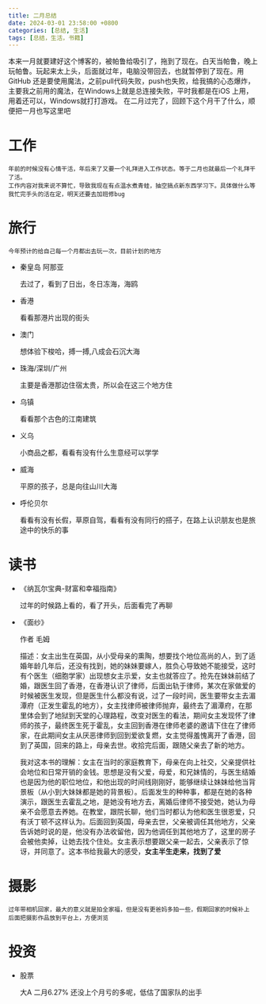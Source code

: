 ```yaml
---
title: 二月总结
date: 2024-03-01 23:58:00 +0800
categories: [总结, 生活]
tags: [总结，生活，书籍]
---
```

本来一月就要建好这个博客的，被帕鲁给吸引了，拖到了现在。白天当帕鲁，晚上玩帕鲁。玩起来太上头，后面就过年，电脑没带回去，也就暂停到了现在。用GitHub 还是要使用魔法，之前pull代码失败，push也失败，给我搞的心态爆炸，主要我之前用的魔法，在Windows上就是总连接失败，平时我都是在iOS 上用，用着还可以，Windows就打打游戏。
在二月过完了，回顾下这个月干了什么，顺便把一月也写这里吧

# 工作
    年前的时候没有心情干活，年后来了又要一个礼拜进入工作状态。等于二月也就最后一个礼拜干了活。
    工作内容对我来说不算忙，导致我现在有点温水煮青蛙，抽空搞点新东西学习下。具体做什么等我忙完手头的活在定，明天还要去加班修bug
# 旅行
    今年预计的给自己每一个月都出去玩一次，目前计划的地方
- 秦皇岛 阿那亚 

    去过了，看到了日出，冬日冻海，海鸥
- 香港
    
    看看那港片出现的街头
- 澳门

    想体验下梭哈，搏一搏,八成会石沉大海
- 珠海/深圳/广州 
    
    主要是香港那边住宿太贵，所以会在这三个地方住
- 乌镇

    看看那个古色的江南建筑
- 义乌

    小商品之都，看看有没有什么生意经可以学学
- 威海

    平原的孩子，总是向往山川大海
- 呼伦贝尔
    
    看看有没有长假，草原自驾，看看有没有同行的搭子，在路上认识朋友也是旅途中的快乐的事

# 读书
- 《纳瓦尔宝典-财富和幸福指南》

    过年的时候路上看的，看了开头，后面看完了再聊
- 《面纱》
    
    作者 毛姆
    
    描述：女主出生在英国，从小受母亲的熏陶，想要找个地位高尚的人，到了适婚年龄几年后，还没有找到，她的妹妹要嫁人，胜负心导致她不能接受，这时有个医生（细胞学家）出现想女主示爱，女主也就答应了。抢先在妹妹前结了婚，跟医生回了香港，在香港认识了律师，后面出轨于律师，某次在家做爱的时候被医生发现，但是医生什么都没有说，过了一段时间，医生要带女主去湄潭府（正发生霍乱的地方），女主找律师被律师抛弃，最终去了湄潭府，在那里体会到了地狱到天堂的心理路程，改变对医生的看法，期间女主发现怀了律师的孩子，最终医生死于霍乱，女主回到香港在律师老婆的邀请下住在了律师家，在此期间女主从厌恶律师到回到爱欲复燃，女主觉得羞愧离开了香港，回到了英国，回来的路上，母亲去世。收拾完后面，跟随父亲去了新的地方。

    我对这本书的理解：女主在当时的家庭教育下，母亲在向上社交，父亲提供社会地位和日常开销的金钱。思想是没有父爱，母爱，和兄妹情的，与医生结婚也是因为他的职位地位，和他出现的时间线刚刚好，能够继续让妹妹给他当背景板（从小到大妹妹都是她的背景板）。后面发生的种种事，都是在她的各种演示，跟医生去霍乱之地，是她没有地方去，离婚后律师不接受她，她认为母亲不会愿意去养她。在教堂，跟院长聊，他们当时都认为他和医生很恩爱，只有沃丁顿不这样认为。后面回到英国，母亲去世，父亲被调任其他地方，父亲告诉她时说的是，他没有办法收留他，因为他调任到其他地方了，这里的房子会被他卖掉，让她去找个住处。女主表示想要跟父亲一起去，父亲表示了惊讶，并同意了。这本书给我最大的感受，**女主半生走来，找到了爱**
# 摄影

    过年带相机回家，最大的意义就是拍全家福，但是没有更爸妈多拍一些，假期回家的时候补上
    后面把摄影作品放到平台上，方便浏览
# 投资
- 股票
    
    大A 二月6.27% 还没上个月亏的多呢，低估了国家队的出手
